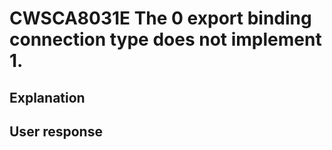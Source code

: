 # CWSCA8031E The 0 export binding connection type does not implement 1.

## Explanation

## User response